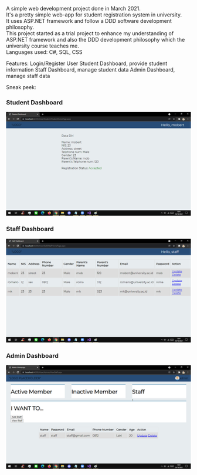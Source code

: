 A simple web development project done in March 2021.  
It's a pretty simple web-app for student registration system in university.  
It uses ASP.NET framework and follow a DDD software development philosophy.  
This project started as a trial project to enhance my understanding of ASP.NET framework and also the DDD development philosophy which the university course teaches me.  
Languages used: C#, SQL, CSS

Features:
Login/Register User
Student Dashboard, provide student information
Staff Dashboard, manage student data
Admin Dashboard, manage staff data

Sneak peek:
### Student Dashboard
![](images/studentdashboard.png)

### Staff Dashboard
![](images/staffdashboard.png)

### Admin Dashboard
![](images/admindashboard.png)
